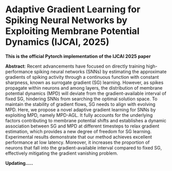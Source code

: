 # Adaptive Gradient Learning for Spiking Neural Networks by Exploiting Membrane Potential Dynamics (IJCAI, 2025)

**This is the official Pytorch implementation of the IJCAI 2025 paper**

**Abstract**: Recent advancements have focused on directly training high-performance spiking neural networks (SNNs) by estimating the approximate gradients of spiking activity through a continuous function with constant sharpness, known as surrogate gradient (SG) learning. However, as spikes propagate within neurons and among layers, the distribution of membrane potential dynamics (MPD) will deviate from the gradient-available interval of fixed SG, hindering SNNs from searching the optimal solution space. To maintain the stability of gradient flows, SG needs to align with evolving MPD. Here, we propose a novel adaptive gradient learning for SNNs by exploiting MPD, namely MPD-AGL. It fully accounts for the underlying factors contributing to membrane potential shifts and establishes a dynamic association between SG and MPD at different timesteps to relax gradient estimation, which provides a new degree of freedom for SG learning. Experimental results demonstrate that our method achieves excellent performance at low latency. Moreover, it increases the proportion of neurons that fall into the gradient-available interval compared to fixed SG, effectively mitigating the gradient vanishing problem.

**Updating.....**
